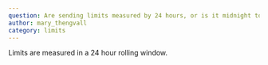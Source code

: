 ```yaml
---
question: Are sending limits measured by 24 hours, or is it midnight to midnight?
author: mary_thengvall
category: limits
---
```

Limits are measured in a 24 hour rolling window.
